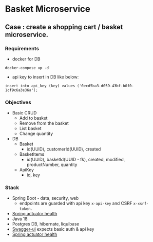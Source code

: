 # Basket Microservice

## Case : create a shopping cart / basket microservice.

### Requirements
- docker for DB
```shell
docker-compose up -d
```
- api key to insert in DB like below:
```shell
insert into api_key (key) values ('0ecd5ba3-d059-43bf-b0f0-1cf9c6a3e36a');
```

### Objectives
- Basic CRUD
    - Add to basket
    - Remove from the basket
    - List basket
    - Change quantity
- DB
  - Basket
    - id(UUID), customerId(UUID), created
  - BasketItems
    - id(UUID), basketId(UUID - fk), created, modified, productNumber, quantity
  - ApiKey
    - id, key

### Stack
- Spring Boot - data, security, web
  - endpoints are guarded with api key `x-api-key` and CSRF `x-xsrf-token`.
- [Spring actuator health](http://localhost:8080/actuator/health)
- Java 18
- Postgres DB, hibernate, liquibase
- [Swagger-ui](http://localhost:8080/swagger-ui/index.html) expects basic auth & api key
- [Spring actuator health](http://localhost:8080/actuator/health)